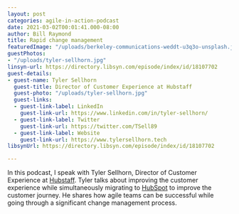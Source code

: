 ```yaml
---
layout: post
categories: agile-in-action-podcast
date: 2021-03-02T00:01:41.000-08:00
author: Bill Raymond
title: Rapid change management
featuredImage: "/uploads/berkeley-communications-weddt-u3q3o-unsplash.jpg"
guestPhotos:
- "/uploads/tyler-sellhorn.jpg"
linsyn-url: https://directory.libsyn.com/episode/index/id/18107702
guest-details:
- guest-name: Tyler Sellhorn
  guest-title: Director of Customer Experience at Hubstaff
  guest-photo: "/uploads/tyler-sellhorn.jpg"
  guest-links:
  - guest-link-label: LinkedIn
    guest-link-url: https://www.linkedin.com/in/tyler-sellhorn/
  - guest-link-label: Twitter
    guest-link-url: https://twitter.com/TSell89
  - guest-link-label: Website
    guest-link-url: https://www.tylersellhorn.tech
libsynUrl: https://directory.libsyn.com/episode/index/id/18107702

---
```

In this podcast, I speak with Tyler Sellhorn, Director of Customer Experience at [Hubstaff](https://hubstaff.com). Tyler talks about improving the customer experience while simultaneously migrating to [HubSpot](https://www.hubspot.com) to improve the customer journey. He shares how agile teams can be successful while going through a significant change management process.